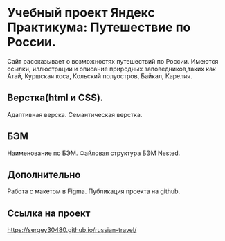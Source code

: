 # Учебный проект Яндекс Практикума: Путешествие по России.
Сайт рассказывает о возможностях путешествий по России.
Имеются ссылки, иллюстрации и описание природных заповедников,таких как Атай, Куршская коса, Кольский полуостров, Байкал, Карелия.

## Верстка(html и CSS).
Адаптивная верска.
Семантическая верстка.

## БЭМ
Наименование по БЭМ.
Файловая структура БЭМ Nested.

## Дополнительно
Работа с макетом в Figma.
Публикация проекта на github.

## Ссылка на проект
 https://sergey30480.github.io/russian-travel/



